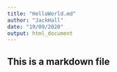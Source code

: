 ```yaml
---
title: "HelloWorld.md"
author: "JackHall"
date: "19/09/2020"
output: html_document
---
```


## This is a markdown file

